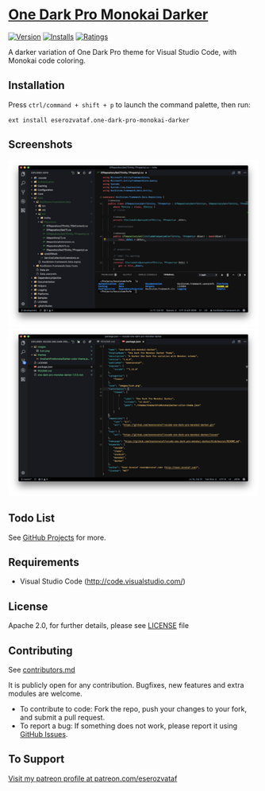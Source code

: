 # [One Dark Pro Monokai Darker](https://github.com/eserozvataf/vscode-one-dark-pro-monokai-darker)

[![Version](https://vsmarketplacebadge.apphb.com/version/eserozvataf.one-dark-pro-monokai-darker.svg)](https://marketplace.visualstudio.com/items?itemName=eserozvataf.one-dark-pro-monokai-darker) [![Installs](https://vsmarketplacebadge.apphb.com/installs/eserozvataf.one-dark-pro-monokai-darker.svg)](https://marketplace.visualstudio.com/items?itemName=eserozvataf.one-dark-pro-monokai-darker) [![Ratings](https://vsmarketplacebadge.apphb.com/rating/eserozvataf.one-dark-pro-monokai-darker.svg)](https://marketplace.visualstudio.com/items?itemName=eserozvataf.one-dark-pro-monokai-darker)

A darker variation of One Dark Pro theme for Visual Studio Code, with Monokai code coloring.

## Installation

Press `ctrl/command + shift + p` to launch the command palette, then run:
```
ext install eserozvataf.one-dark-pro-monokai-darker
```

## Screenshots

![Screenshot 01](images/screenshots/ss01.png "Screenshot #01")
![Screenshot 02](images/screenshots/ss02.png "Screenshot #02")

## Todo List

See [GitHub Projects](https://github.com/eserozvataf/vscode-one-dark-pro-monokai-darker/projects) for more.


## Requirements

* Visual Studio Code (http://code.visualstudio.com/)


## License

Apache 2.0, for further details, please see [LICENSE](LICENSE) file


## Contributing

See [contributors.md](contributors.md)

It is publicly open for any contribution. Bugfixes, new features and extra modules are welcome.

* To contribute to code: Fork the repo, push your changes to your fork, and submit a pull request.
* To report a bug: If something does not work, please report it using [GitHub Issues](https://github.com/eserozvataf/vscode-one-dark-pro-monokai-darker/issues).


## To Support

[Visit my patreon profile at patreon.com/eserozvataf](https://www.patreon.com/eserozvataf)
